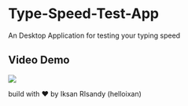 # Type-Speed-Test-App
An Desktop Application for testing your typing speed

## Video Demo
![]("https://drive.google.com/file/d/1-BMXpqN-JJt80eWHfXigyaeh7m9UGL-3/preview")

build with ❤️ by Iksan RIsandy (helloixan)
